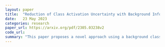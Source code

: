 ```yaml
---
layout: paper
title:  "Reduction of Class Activation Uncertainty with Background Information"
date:   23 May 2023
categories: research
paper_url: https://arxiv.org/pdf/2305.03238v2
code_url: 
summary: "This paper proposes a novel approach using a background class to enhance generalization in neural network training, offering computational efficiency compared to multitask learning. We introduce a method for selecting background images and explore potential enhancements. Our approach, applied to various datasets, demonstrates improved generalization with reduced computational cost. Furthermore, by analyzing class activation mappings, we observe a propensity for broader context comprehension in certain classification tasks. Integration of the proposed background class with transformers yields state-of-the-art performance on multiple datasets, including STL-10, CIFAR-10, CIFAR-100, Oxford-102, Caltech-101, and CINIC-10."
---
```


